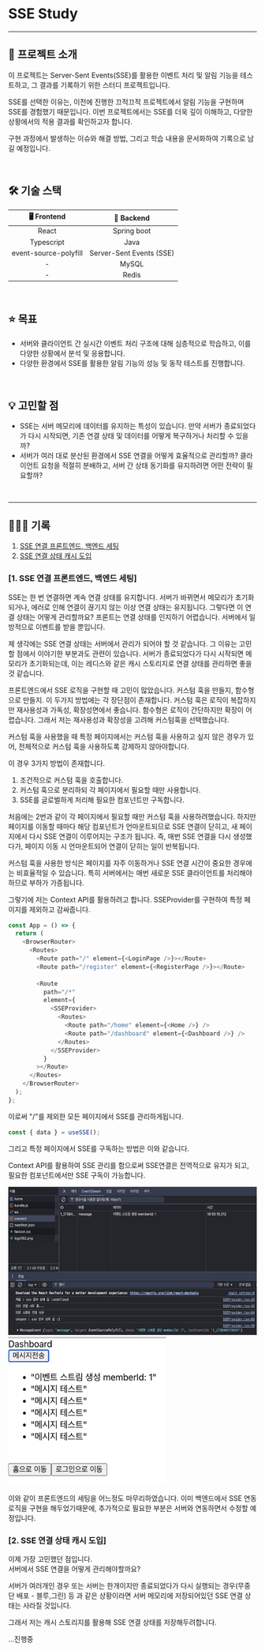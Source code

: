 # SSE Study

---

## 📖 프로젝트 소개

이 프로젝트는 Server-Sent Events(SSE)를 활용한 이벤트 처리 및 알림 기능을 테스트하고, 그 결과를 기록하기 위한 스터디 프로젝트입니다.

SSE를 선택한 이유는, 이전에 진행한 끄적끄적 프로젝트에서 알림 기능을 구현하며 SSE를 경험했기 때문입니다. 이번 프로젝트에서는 SSE를 더욱 깊이 이해하고, 다양한 상황에서의 적용 결과를 확인하고자 합니다.

구현 과정에서 발생하는 이슈와 해결 방법, 그리고 학습 내용을 문서화하여 기록으로 남길 예정입니다.

<br>

## 🛠 기술 스택

|      🖥️ Frontend      |        💯 Backend        |
| :-------------------: | :----------------------: |
|         React         |       Spring boot        |
|      Typescript       |           Java           |
| event-source-polyfill | Server-Sent Events (SSE) |
|           -           |          MySQL           |
|           -           |          Redis           |

<br>

## ⭐️ 목표

- 서버와 클라이언트 간 실시간 이벤트 처리 구조에 대해 심층적으로 학습하고, 이를 다양한 상황에서 분석 및 응용합니다.
- 다양한 환경에서 SSE를 활용한 알림 기능의 성능 및 동작 테스트를 진행합니다.

<br>

## 💡 고민할 점

- SSE는 서버 메모리에 데이터를 유지하는 특성이 있습니다. 만약 서버가 종료되었다가 다시 시작되면, 기존 연결 상태 및 데이터를 어떻게 복구하거나 처리할 수 있을까?
- 서버가 여러 대로 분산된 환경에서 SSE 연결을 어떻게 효율적으로 관리할까? 클라이언트 요청을 적절히 분배하고, 서버 간 상태 동기화를 유지하려면 어떤 전략이 필요할까?

<br>

---

## 🧑🏻‍💻 기록

1. [SSE 연결 프론트엔드, 백엔드 세팅](#1-sse-연결-프론트엔드-백엔드-세팅)
2. [SSE 연결 상태 캐시 도입](#2-sse-연결-상태-캐시-도입)

### [1. SSE 연결 프론트엔드, 백엔드 세팅]

SSE는 한 번 연결하면 계속 연결 상태를 유지합니다.
서버가 바뀌면서 메모리가 초기화되거나, 에러로 인해 연결이 끊기지 않는 이상 연결 상태는 유지됩니다.
그렇다면 이 연결 상태는 어떻게 관리할까요? 프론트는 연결 상태를 인지하기 어렵습니다. 서버에서 일방적으로 이벤트를 받을 뿐입니다.

제 생각에는 SSE 연결 상태는 서버에서 관리가 되어야 할 것 같습니다. 그 이유는 고민할 점에서 이야기한 부분과도 관련이 있습니다.
서버가 종료되었다가 다시 시작되면 메모리가 초기화되는데, 이는 레디스와 같은 캐시 스토리지로 연결 상태를 관리하면 좋을 것 같습니다.

프론트엔드에서 SSE 로직을 구현할 때 고민이 많았습니다. 커스텀 훅을 만들지, 함수형으로 만들지. 이 두가지 방법에는 각 장단점이 존재합니다.
커스텀 훅은 로직이 복잡하지만 재사용성과 가독성, 확장성면에서 좋습니다. 함수형은 로직이 간단하지만 확장이 어렵습니다.
그래서 저는 재사용성과 확장성을 고려해 커스텀훅을 선택했습니다.

커스텀 훅을 사용했을 때 특정 페이지에서는 커스텀 훅을 사용하고 싶지 않은 경우가 있어, 전체적으로 커스텀 훅을 사용하도록 강제하지 않아야합니다.

이 경우 3가지 방법이 존재합니다.

1. 조건적으로 커스텀 훅을 호출합니다.
2. 커스텀 훅으로 분리하되 각 페이지에서 필요할 때만 사용합니다.
3. SSE를 글로벌하게 처리해 필요한 컴포넌트만 구독합니다.

처음에는 2번과 같이 각 페이지에서 필요할 때만 커스텀 훅을 사용하려했습니다.
하지만 페이지를 이동할 때마다 해당 컴포넌트가 언마운트되므로 SSE 연결이 닫히고, 새 페이지에서 다시 SSE 연결이 이루어지는 구조가 됩니다.
즉, 매번 SSE 연결을 다시 생성했다가, 페이지 이동 시 언마운트되어 연결이 닫히는 일이 반복됩니다.

커스텀 훅을 사용한 방식은 페이지를 자주 이동하거나 SSE 연결 시간이 중요한 경우에는 비효율적일 수 있습니다.
특히 서버에서는 매번 새로운 SSE 클라이언트를 처리해야하므로 부하가 가증됩니다.

그렇기에 저는 Context API를 활용하려고 합니다. SSEProvider를 구현하여 특정 페이지를 제외하고 감싸줍니다.

```javascript
const App = () => {
  return (
    <BrowserRouter>
      <Routes>
        <Route path="/" element={<LoginPage />}></Route>
        <Route path="/register" element={<RegisterPage />}></Route>

        <Route
          path="/*"
          element={
            <SSEProvider>
              <Routes>
                <Route path="/home" element={<Home />} />
                <Route path="/dashboard" element={<Dashboard />} />
              </Routes>
            </SSEProvider>
          }
        ></Route>
      </Routes>
    </BrowserRouter>
  );
};
```

이로써 "/"를 제외한 모든 페이지에서 SSE를 관리하게됩니다.

```javascript
const { data } = useSSE();
```

그리고 특정 페이지에서 SSE를 구독하는 방법은 이와 같습니다.

Context API를 활용하여 SSE 관리를 함으로써 SSE연결은 전역적으로 유지가 되고,
필요한 컴포넌트에서만 SSE 구독이 가능합니다.

<img src="images/1.png" width="600" height="300"/>
<img src="images/2.png" width="320" height="300"/>

<br>

이와 같이 프론트엔드의 세팅을 어느정도 마무리하였습니다.
이미 백엔드에서 SSE 연동 로직을 구현을 해두었기때문에,
추가적으로 필요한 부분은 서버와 연동하면서 수정할 예정입니다.

### [2. SSE 연결 상태 캐시 도입]

이제 가장 고민했던 점입니다. <br>
서버에서 SSE 연결을 어떻게 관리해야할까요?

서버가 여러개인 경우 또는 서버는 한개이지만 종료되었다가 다시 실행되는 경우(무중단 배포 - 블루,그린) 등 과 같은 상황이라면
서버 메모리에 저장되어있던 SSE 연결 상태는 사라질 것입니다.

그래서 저는 캐시 스토리지를 활용해 SSE 연결 상태를 저장해두려합니다.

...진행중
